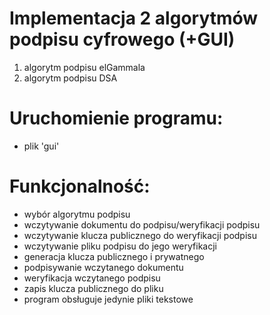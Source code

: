 # Implementacja 2 algorytmów podpisu cyfrowego (+GUI)
1. algorytm podpisu elGammala
2. algorytm podpisu DSA
# Uruchomienie programu:
- plik 'gui'
# Funkcjonalność:
- wybór algorytmu podpisu
- wczytywanie dokumentu do podpisu/weryfikacji podpisu
- wczytywanie klucza publicznego do weryfikacji podpisu
- wczytywanie pliku podpisu do jego weryfikacji
- generacja klucza publicznego i prywatnego
- podpisywanie wczytanego dokumentu
- weryfikacja wczytanego podpisu
- zapis klucza publicznego do pliku
- program obsługuje jedynie pliki tekstowe
